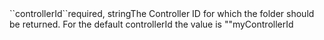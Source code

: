<tr><td>``controllerId``</td><td>required, string</td><td>The Controller ID for which the folder should be returned. For the default controllerId the value is ""</td><td>myControllerId</td><td></td></tr>

